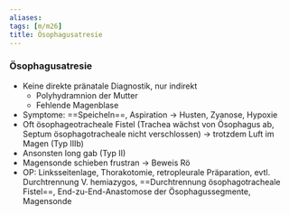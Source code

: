 ```yaml
---
aliases: 
tags: [m/m26]
title: Ösophagusatresie
---
```

### Ösophagusatresie
- Keine direkte pränatale Diagnostik, nur indirekt
	- Polyhydramnion der Mutter 
	- Fehlende Magenblase
- Symptome: ==Speicheln==, Aspiration → Husten, Zyanose, Hypoxie
- Oft ösophageotracheale Fistel (Trachea wächst von Ösophagus ab, Septum ösophagotracheale nicht verschlossen) → trotzdem Luft im Magen (Typ IIIb)
- Ansonsten long gab (Typ II)
- Magensonde schieben frustran → Beweis Rö
- OP: Linksseitenlage, Thorakotomie, retropleurale Präparation, evtl. Durchtrennung V. hemiazygos, ==Durchtrennung ösophagotracheale Fistel==, End-zu-End-Anastomose der Ösophagussegmente, Magensonde